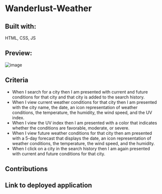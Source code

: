 # Wanderlust-Weather

## Built with: 
HTML, CSS, JS &nbsp;&nbsp;

## Preview:
![image](https://media2.giphy.com/media/lNY0a9aJgFcCaDn1nw/giphy.gif?cid=ecf05e47devdcdwhqymvxlc3pra1e52ax82nuc3ulvkesw3h&rid=giphy.gif&ct=g)



## Criteria
- When I search for a city then I am presented with current and future conditions for that city and that city is added to the search history.
- When I view current weather conditions for that city then I am presented with the city name, the date, an icon representation of weather conditions, the temperature, the humidity, the wind speed, and the UV index.
- When I view the UV index then I am presented with a color that indicates whether the conditions are favorable, moderate, or severe.
- When I view future weather conditions for that city then am presented with a 5-day forecast that displays the date, an icon representation of weather conditions, the temperature, the wind speed, and the humidity.
- When I click on a city in the search history then I am again presented with current and future conditions for that city.


## Contributions



## Link to deployed application
